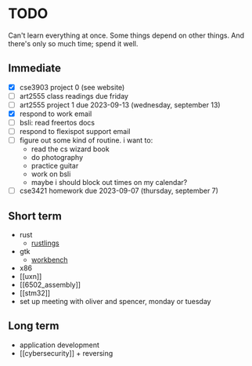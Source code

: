 # TODO

Can't learn everything at once. Some things depend on other things. And there's only so much time; spend it well.

## Immediate

- [x] cse3903 project 0 (see website)
- [ ] art2555 class readings due friday
- [ ] art2555 project 1 due 2023-09-13 (wednesday, september 13)
- [x] respond to work email
- [ ] bsli: read freertos docs
- [ ] respond to flexispot support email
- [ ] figure out some kind of routine. i want to:
    - read the cs wizard book
    - do photography
    - practice guitar
    - work on bsli
    - maybe i should block out times on my calendar?
- [ ] cse3421 homework due 2023-09-07 (thursday, september 7)
## Short term
- rust
    - [rustlings](https://github.com/rust-lang/rustlings)
- gtk
    - [workbench](https://github.com/sonnyp/Workbench)
- x86
- [[uxn]]
- [[6502_assembly]]
- [[stm32]]
- set up meeting with oliver and spencer, monday or tuesday

## Long term
- application development
- [[cybersecurity]] + reversing
